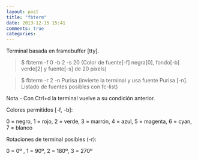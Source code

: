 ```yaml
---
layout: post
title: "fbterm"
date: 2013-12-15 15:41
comments: true
categories: 
---
```

Terminal basada en framebuffer [tty].

>$ fbterm -f 0 -b 2 -s 20 (Color de fuente[-f] negra[0], fondo[-b] verde[2] y fuente[-s] de 20 pixels)

>$ fbterm -r 2 -n Purisa (invierte la terminal y usa fuente Purisa [-n]. Listado de fuentes posibles con fc-list)

Nota.- Con Ctrl+d la terminal vuelve a su condición anterior.

Colores permitidos [-f, -b]:

0 = negro, 1 = rojo, 2 = verde, 3 = marrón, 4 = azul, 5 = magenta, 6 = cyan, 7 = blanco

Rotaciones de terminal posibles (-r):

0 = 0º , 1 = 90º, 2 = 180º, 3 = 270º

